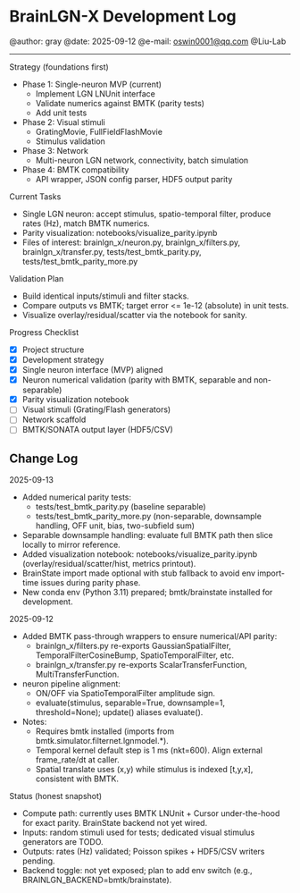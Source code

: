 BrainLGN-X Development Log
==========================

@author: gray
@date: 2025-09-12
@e-mail: oswin0001@qq.com
@Liu-Lab

---------------------------
Strategy (foundations first)
- Phase 1: Single-neuron MVP (current)
  - Implement LGN LNUnit interface
  - Validate numerics against BMTK (parity tests)
  - Add unit tests
- Phase 2: Visual stimuli
  - GratingMovie, FullFieldFlashMovie
  - Stimulus validation
- Phase 3: Network
  - Multi-neuron LGN network, connectivity, batch simulation
- Phase 4: BMTK compatibility
  - API wrapper, JSON config parser, HDF5 output parity

Current Tasks
- Single LGN neuron: accept stimulus, spatio-temporal filter, produce rates (Hz), match BMTK numerics.
- Parity visualization: notebooks/visualize_parity.ipynb
- Files of interest: brainlgn_x/neuron.py, brainlgn_x/filters.py, brainlgn_x/transfer.py,
  tests/test_bmtk_parity.py, tests/test_bmtk_parity_more.py

Validation Plan
- Build identical inputs/stimuli and filter stacks.
- Compare outputs vs BMTK; target error <= 1e-12 (absolute) in unit tests.
- Visualize overlay/residual/scatter via the notebook for sanity.

Progress Checklist
- [x] Project structure
- [x] Development strategy
- [x] Single neuron interface (MVP) aligned
- [x] Neuron numerical validation (parity with BMTK, separable and non-separable)
- [x] Parity visualization notebook
- [ ] Visual stimuli (Grating/Flash generators)
- [ ] Network scaffold
- [ ] BMTK/SONATA output layer (HDF5/CSV)

Change Log
----------

2025-09-13
- Added numerical parity tests:
  - tests/test_bmtk_parity.py (baseline separable)
  - tests/test_bmtk_parity_more.py (non-separable, downsample handling, OFF unit, bias, two-subfield sum)
- Separable downsample handling: evaluate full BMTK path then slice locally to mirror reference.
- Added visualization notebook: notebooks/visualize_parity.ipynb (overlay/residual/scatter/hist, metrics printout).
- BrainState import made optional with stub fallback to avoid env import-time issues during parity phase.
- New conda env (Python 3.11) prepared; bmtk/brainstate installed for development.

2025-09-12
- Added BMTK pass-through wrappers to ensure numerical/API parity:
  - brainlgn_x/filters.py re-exports GaussianSpatialFilter, TemporalFilterCosineBump, SpatioTemporalFilter, etc.
  - brainlgn_x/transfer.py re-exports ScalarTransferFunction, MultiTransferFunction.
- neuron pipeline alignment:
  - ON/OFF via SpatioTemporalFilter amplitude sign.
  - evaluate(stimulus, separable=True, downsample=1, threshold=None); update() aliases evaluate().
- Notes:
  - Requires bmtk installed (imports from bmtk.simulator.filternet.lgnmodel.*).
  - Temporal kernel default step is 1 ms (nkt=600). Align external frame_rate/dt at caller.
  - Spatial translate uses (x,y) while stimulus is indexed [t,y,x], consistent with BMTK.

Status (honest snapshot)
- Compute path: currently uses BMTK LNUnit + Cursor under-the-hood for exact parity. BrainState backend not yet wired.
- Inputs: random stimuli used for tests; dedicated visual stimulus generators are TODO.
- Outputs: rates (Hz) validated; Poisson spikes + HDF5/CSV writers pending.
- Backend toggle: not yet exposed; plan to add env switch (e.g., BRAINLGN_BACKEND=bmtk/brainstate).
